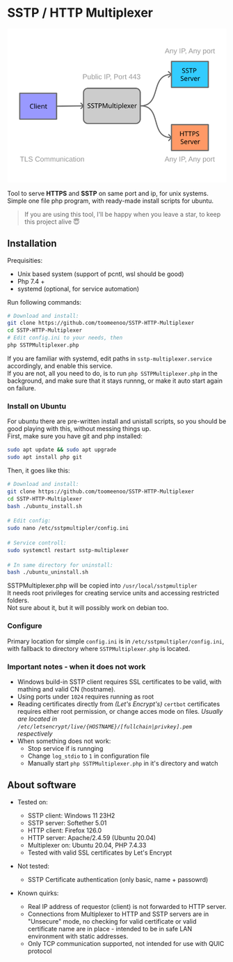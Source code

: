 # SSTP / HTTP Multiplexer

![Intended use](misc/schema.svg)

Tool to serve **HTTPS** and **SSTP** on same port and ip, for unix systems.  
Simple one file php program, with ready-made install scripts for ubuntu.
> If you are using this tool, I'll be happy when you leave a star, to keep this project alive 😇

## Installation

Prequisities:
 - Unix based system (support of pcntl, wsl should be good)
 - Php 7.4 +
 - systemd (optional, for service automation)

Run following commands: 

~~~bash
# Download and install: 
git clone https://github.com/toomeenoo/SSTP-HTTP-Multiplexer
cd SSTP-HTTP-Multiplexer
# Edit config.ini to your needs, then
php SSTPMultiplexer.php
~~~
If you are familiar with systemd, edit paths in `sstp-multiplexer.service` accordingly, and enable this service.  
If you are not, all you need to do, is to run `php SSTPMultiplexer.php` in the background, and make sure that it stays runnng, or make it auto start again on failure.

### Install on Ubuntu

For ubuntu there are pre-written install and unistall scripts, so you should be good playing with this, without messing things up.   
First, make sure you have git and php installed: 
~~~bash
sudo apt update && sudo apt upgrade
sudo apt install php git
~~~
Then, it goes like this:  
~~~bash
# Download and install: 
git clone https://github.com/toomeenoo/SSTP-HTTP-Multiplexer
cd SSTP-HTTP-Multiplexer
bash ./ubuntu_install.sh

# Edit config:
sudo nano /etc/sstpmultipler/config.ini

# Service controll:
sudo systemctl restart sstp-multiplexer

# In same directory for uninstall:
bash ./ubuntu_uninstall.sh
~~~
SSTPMultiplexer.php will be copied into `/usr/local/sstpmultipler`  
It needs root privileges for creating service units and accessing restricted folders.  
Not sure about it, but it will possibly work on debian too.

### Configure
Primary location for simple `config.ini` is in `/etc/sstpmultipler/config.ini`, with fallback to directory where `SSTPMultiplexer.php` is located.

### Important notes - when it does not work

 - Windows build-in SSTP client requires SSL certificates to be valid, with mathing and valid CN (hostname).
 - Using ports under `1024` requires running as root
 - Reading certificates directly from *(Let's Encrypt's)* `certbot` certificates requires either root permission, or change acces mode on files. *Usually are located in `/etc/letsencrypt/live/{HOSTNAME}/[fullchain|privkey].pem` respectively* 
 - When something does not work:
   - Stop service if is runnging
   - Change `log_stdio` to `1` in configuration file
   - Manually start `php SSTPMultiplexer.php` in it's directory and watch

## About software

- Tested on:
  - SSTP client: Windows 11 23H2
  - SSTP server: Softether 5.01
  - HTTP client: Firefox 126.0
  - HTTP server: Apache/2.4.59 (Ubuntu 20.04)
  - Multiplexer on: Ubuntu 20.04, PHP 7.4.33
  - Tested with valid SSL certificates by Let's Encrypt 

- Not tested:
  - SSTP Certificate authentication (only basic, name + passowrd)

- Known quirks:
  - Real IP address of requestor (client) is not forwarded to HTTP server.
  - Connections from Multiplexer to HTTP and SSTP servers are in "Unsecure" mode, no checking for valid certificate or valid certificate name are in place - intended to be in safe LAN environment with static addresses.
  - Only TCP communication supported, not intended for use with QUIC protocol

